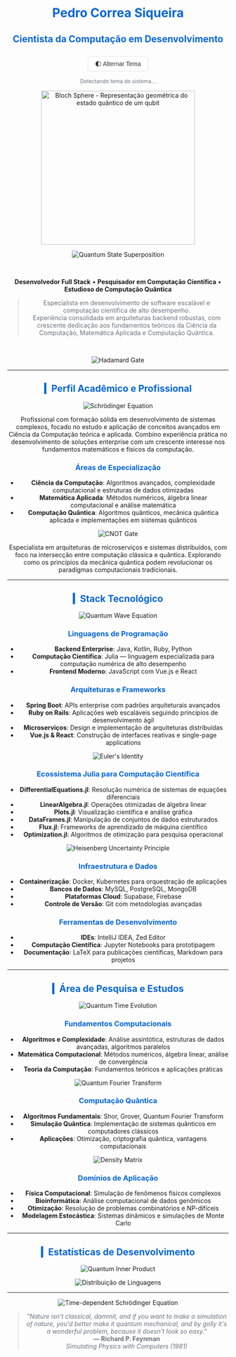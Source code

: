 <div align="center">

# Pedro Correa Siqueira  
## Cientista da Computação em Desenvolvimento  

<style>
:root {
  --bg-color: #ffffff;
  --text-color: #333333;
  --border-color: #e1e4e8;
  --heading-color: #0366d6;
  --link-color: #0366d6;
  --quote-color: #6a737d;
}

[data-theme="dark"] {
  --bg-color: #0d1117;
  --text-color: #c9d1d9;
  --border-color: #30363d;
  --heading-color: #58a6ff;
  --link-color: #58a6ff;
  --quote-color: #8b949e;
}

.theme-toggle {
  background: var(--bg-color);
  color: var(--text-color);
  border: 1px solid var(--border-color);
  padding: 8px 16px;
  border-radius: 6px;
  cursor: pointer;
  font-size: 14px;
  margin: 10px 0;
  transition: all 0.3s ease;
}

.theme-toggle:hover {
  opacity: 0.8;
  transform: translateY(-1px);
}

.markdown-body {
  background-color: var(--bg-color);
  color: var(--text-color);
  transition: background-color 0.3s ease, color 0.3s ease;
}

h1, h2, h3 {
  color: var(--heading-color);
  transition: color 0.3s ease;
}

hr {
  border-color: var(--border-color);
  transition: border-color 0.3s ease;
}

blockquote {
  color: var(--quote-color);
  border-left-color: var(--border-color);
}

a {
  color: var(--link-color);
}

.theme-indicator {
  font-size: 12px;
  color: var(--quote-color);
  margin-top: 5px;
}
</style>

<button class="theme-toggle" onclick="toggleTheme()">
  <span id="theme-icon">🌓</span>
  <span id="theme-text">Alternar Tema</span>
</button>
<div class="theme-indicator" id="theme-status">Detectando tema do sistema...</div>

<script>
function setTheme(theme) {
  document.documentElement.setAttribute('data-theme', theme);
  localStorage.setItem('theme', theme);
  updateThemeUI(theme);
}

function updateThemeUI(theme) {
  const themeText = document.getElementById('theme-text');
  const themeIcon = document.getElementById('theme-icon');
  const themeStatus = document.getElementById('theme-status');
  
  if (theme === 'dark') {
    themeText.textContent = 'Modo Claro';
    themeIcon.textContent = '☀️';
    themeStatus.textContent = 'Tema escuro ativado';
  } else {
    themeText.textContent = 'Modo Escuro';
    themeIcon.textContent = '🌙';
    themeStatus.textContent = 'Tema claro ativado';
  }
}

function toggleTheme() {
  const currentTheme = document.documentElement.getAttribute('data-theme');
  const newTheme = currentTheme === 'dark' ? 'light' : 'dark';
  setTheme(newTheme);
}

function detectSystemTheme() {
  if (window.matchMedia && window.matchMedia('(prefers-color-scheme: dark)').matches) {
    return 'dark';
  }
  return 'light';
}

function initializeTheme() {
  // Verificar tema salvo primeiro
  const savedTheme = localStorage.getItem('theme');
  
  if (savedTheme) {
    setTheme(savedTheme);
  } else {
    // Detectar tema do sistema
    const systemTheme = detectSystemTheme();
    setTheme(systemTheme);
    
    // Atualizar quando o tema do sistema mudar
    if (window.matchMedia) {
      window.matchMedia('(prefers-color-scheme: dark)').addEventListener('change', e => {
        if (!localStorage.getItem('theme')) { // Só mudar automaticamente se não houver preferência salva
          setTheme(e.matches ? 'dark' : 'light');
        }
      });
    }
  }
}

// Inicializar tema quando a página carregar
document.addEventListener('DOMContentLoaded', initializeTheme);
</script>

<p align="center">
  <img src="https://upload.wikimedia.org/wikipedia/commons/thumb/6/6b/Bloch_sphere.svg/400px-Bloch_sphere.svg.png" alt="Bloch Sphere - Representação geométrica do estado quântico de um qubit" width="350px"/>
</p>

<p align="center">
  <img src="https://latex.codecogs.com/svg.latex?\Large&space;|\psi\rangle=\alpha|0\rangle+\beta|1\rangle" alt="Quantum State Superposition"/>
</p>

<br>

**Desenvolvedor Full Stack** • **Pesquisador em Computação Científica** • **Estudioso de Computação Quântica**

> Especialista em desenvolvimento de software escalável e computação científica de alto desempenho.  
> Experiência consolidada em arquiteturas backend robustas, com crescente dedicação aos fundamentos teóricos da Ciência da Computação, Matemática Aplicada e Computação Quântica.

<br>

<p align="center">
  <img src="https://latex.codecogs.com/svg.latex?\Large&space;H=\frac{1}{\sqrt{2}}\begin{pmatrix}1&1\\1&-1\end{pmatrix}" alt="Hadamard Gate"/>
</p>

---

## ▎Perfil Acadêmico e Profissional

<p align="center">
  <img src="https://latex.codecogs.com/svg.latex?\Large&space;\hat{H}\psi=E\psi" alt="Schrödinger Equation"/>
</p>

Profissional com formação sólida em desenvolvimento de sistemas complexos, focado no estudo e aplicação de conceitos avançados em Ciência da Computação teórica e aplicada. Combino experiência prática no desenvolvimento de soluções enterprise com um crescente interesse nos fundamentos matemáticos e físicos da computação.

### **Áreas de Especialização**

- **Ciência da Computação**: Algoritmos avançados, complexidade computacional e estruturas de dados otimizadas  
- **Matemática Aplicada**: Métodos numéricos, álgebra linear computacional e análise matemática  
- **Computação Quântica**: Algoritmos quânticos, mecânica quântica aplicada e implementações em sistemas quânticos  

<p align="center">
  <img src="https://latex.codecogs.com/svg.latex?\Large&space;CNOT=\begin{pmatrix}1&0&0&0\\0&1&0&0\\0&0&0&1\\0&0&1&0\end{pmatrix}" alt="CNOT Gate"/>
</p>

Especialista em arquiteturas de microserviços e sistemas distribuídos, com foco na intersecção entre computação clássica e quântica. Explorando como os princípios da mecânica quântica podem revolucionar os paradigmas computacionais tradicionais.

---

## ▎Stack Tecnológico

<p align="center">
  <img src="https://latex.codecogs.com/svg.latex?\Large&space;\nabla^2\psi+\frac{2m}{\hbar^2}(E-V)\psi=0" alt="Quantum Wave Equation"/>
</p>

### **Linguagens de Programação**
- **Backend Enterprise**: Java, Kotlin, Ruby, Python  
- **Computação Científica**: Julia — linguagem especializada para computação numérica de alto desempenho  
- **Frontend Moderno**: JavaScript com Vue.js e React  

### **Arquiteturas e Frameworks**
- **Spring Boot**: APIs enterprise com padrões arquiteturais avançados  
- **Ruby on Rails**: Aplicações web escaláveis seguindo princípios de desenvolvimento ágil  
- **Microserviços**: Design e implementação de arquiteturas distribuídas  
- **Vue.js & React**: Construção de interfaces reativas e single-page applications  

<p align="center">
  <img src="https://latex.codecogs.com/svg.latex?\Large&space;e^{i\pi}+1=0" alt="Euler's Identity"/>
</p>

### **Ecossistema Julia para Computação Científica**
- **DifferentialEquations.jl**: Resolução numérica de sistemas de equações diferenciais  
- **LinearAlgebra.jl**: Operações otimizadas de álgebra linear  
- **Plots.jl**: Visualização científica e análise gráfica  
- **DataFrames.jl**: Manipulação de conjuntos de dados estruturados  
- **Flux.jl**: Frameworks de aprendizado de máquina científico  
- **Optimization.jl**: Algoritmos de otimização para pesquisa operacional  

<p align="center">
  <img src="https://math.vercel.app/?from=\Large%20\Delta%20x\Delta%20p\geq\frac{\hbar}{2}" alt="Heisenberg Uncertainty Principle"/>
</p>

### **Infraestrutura e Dados**
- **Containerização**: Docker, Kubernetes para orquestração de aplicações  
- **Bancos de Dados**: MySQL, PostgreSQL, MongoDB  
- **Plataformas Cloud**: Supabase, Firebase  
- **Controle de Versão**: Git com metodologias avançadas  

### **Ferramentas de Desenvolvimento**
- **IDEs**: IntelliJ IDEA, Zed Editor  
- **Computação Científica**: Jupyter Notebooks para prototipagem  
- **Documentação**: LaTeX para publicações científicas, Markdown para projetos  

---

## ▎Área de Pesquisa e Estudos

<p align="center">
  <img src="https://latex.codecogs.com/svg.latex?\Large&space;U=e^{-i\frac{H}{\hbar}t}" alt="Quantum Time Evolution"/>
</p>

### **Fundamentos Computacionais**
- **Algoritmos e Complexidade**: Análise assintótica, estruturas de dados avançadas, algoritmos paralelos  
- **Matemática Computacional**: Métodos numéricos, álgebra linear, análise de convergência  
- **Teoria da Computação**: Fundamentos teóricos e aplicações práticas  

<p align="center">
  <img src="https://math.vercel.app/?from=\Large%20QFT|x\rangle=\frac{1}{\sqrt{N}}\sum_{y=0}^{N-1}e^{2\pi%20ixy/N}|y\rangle" alt="Quantum Fourier Transform"/>
</p>

### **Computação Quântica**
- **Algoritmos Fundamentais**: Shor, Grover, Quantum Fourier Transform  
- **Simulação Quântica**: Implementação de sistemas quânticos em computadores clássicos  
- **Aplicações**: Otimização, criptografia quântica, vantagens computacionais  

<p align="center">
  <img src="https://math.vercel.app/?from=\Large%20\rho=\sum_i%20p_i|\psi_i\rangle\langle\psi_i|" alt="Density Matrix"/>
</p>

### **Domínios de Aplicação**
- **Física Computacional**: Simulação de fenômenos físicos complexos  
- **Bioinformática**: Análise computacional de dados genômicos  
- **Otimização**: Resolução de problemas combinatórios e NP-difíceis  
- **Modelagem Estocástica**: Sistemas dinâmicos e simulações de Monte Carlo  

---

## ▎Estatísticas de Desenvolvimento

<p align="center">
  <img src="https://latex.codecogs.com/svg.latex?\Large&space;\langle\phi|\psi\rangle=\int\phi^*\psi\,dx" alt="Quantum Inner Product"/>
</p>

<p align="center">
  <img src="https://github-readme-stats.vercel.app/api/top-langs/?username=baku01&layout=compact&theme=default" alt="Distribuição de Linguagens"/>
</p>

---

<p align="center">
  <img src="https://math.vercel.app/?from=\Large%20\frac{\partial\psi}{\partial%20t}=-\frac{i}{\hbar}H\psi" alt="Time-dependent Schrödinger Equation"/>
</p>

> *"Nature isn't classical, dammit, and if you want to make a simulation of nature, you'd better make it quantum mechanical, and by golly it's a wonderful problem, because it doesn't look so easy."*  
> **— Richard P. Feynman**  
> *Simulating Physics with Computers (1981)*

</div>
